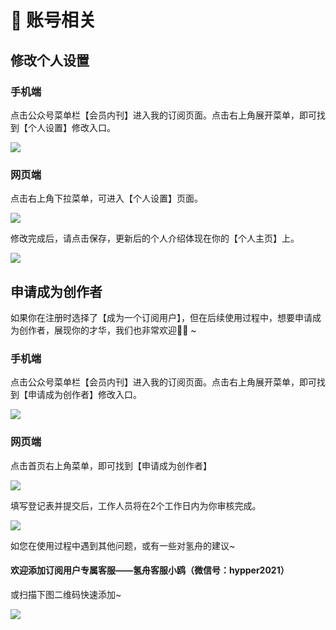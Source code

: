 # 🔐 账号相关

## 修改个人设置

### 手机端

点击公众号菜单栏【会员内刊】进入我的订阅页面。点击右上角展开菜单，即可找到【个人设置】修改入口。

![](../.gitbook/assets/2手机端改设置03.png)

### 网页端

点击右上角下拉菜单，可进入【个人设置】页面。

![](../.gitbook/assets/2网页端改设置01.png)

修改完成后，请点击保存，更新后的个人介绍体现在你的【个人主页】上。

![](../.gitbook/assets/2网页端改设置02.png)

## 申请成为创作者

如果你在注册时选择了【成为一个订阅用户】，但在后续使用过程中，想要申请成为创作者，展现你的才华，我们也非常欢迎👏🏻 \~

### 手机端

点击公众号菜单栏【会员内刊】进入我的订阅页面。点击右上角展开菜单，即可找到【申请成为创作者】修改入口。

![](../.gitbook/assets/3手机端订阅转创作05.png)

### 网页端

点击首页右上角菜单，即可找到【申请成为创作者】

![](../.gitbook/assets/3网页端订阅转创作06.png)

填写登记表并提交后，工作人员将在2个工作日内为你审核完成。

![](../.gitbook/assets/3网页端订阅转创作07.png)



如您在使用过程中遇到其他问题，或有一些对氢舟的建议\~

#### 欢迎添加订阅用户专属客服——氢舟客服小鸥（**微信号：hypper2021）**

或扫描下图二维码快速添加\~

![](../.gitbook/assets/11小鸥企微.png)
